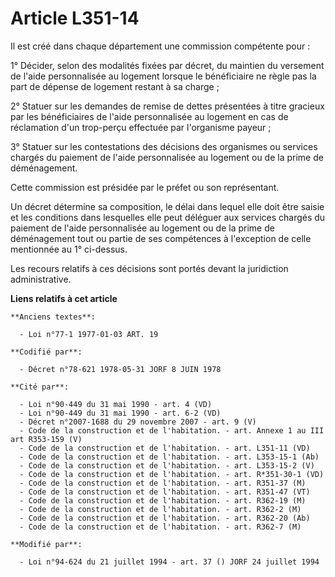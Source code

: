 # Article L351-14

Il est créé dans chaque département une commission compétente pour :

1° Décider, selon des modalités fixées par décret, du maintien du versement de l'aide personnalisée au logement lorsque le
bénéficiaire ne règle pas la part de dépense de logement restant à sa charge ;

2° Statuer sur les demandes de remise de dettes présentées à titre gracieux par les bénéficiaires de l'aide personnalisée au
logement en cas de réclamation d'un trop-perçu effectuée par l'organisme payeur ;

3° Statuer sur les contestations des décisions des organismes ou services chargés du paiement de l'aide personnalisée au
logement ou de la prime de déménagement.

Cette commission est présidée par le préfet ou son représentant.

Un décret détermine sa composition, le délai dans lequel elle doit être saisie et les conditions dans lesquelles elle peut
déléguer aux services chargés du paiement de l'aide personnalisée au logement ou de la prime de déménagement tout ou partie
de ses compétences à l'exception de celle mentionnée au 1° ci-dessus.

Les recours relatifs à ces décisions sont portés devant la juridiction administrative.

**Liens relatifs à cet article**

	**Anciens textes**:

	  - Loi n°77-1 1977-01-03 ART. 19

	**Codifié par**:

	  - Décret n°78-621 1978-05-31 JORF 8 JUIN 1978

	**Cité par**:

	  - Loi n°90-449 du 31 mai 1990 - art. 4 (VD)
	  - Loi n°90-449 du 31 mai 1990 - art. 6-2 (VD)
	  - Décret n°2007-1688 du 29 novembre 2007 - art. 9 (V)
	  - Code de la construction et de l'habitation. - art. Annexe 1 au III art R353-159 (V)
	  - Code de la construction et de l'habitation. - art. L351-11 (VD)
	  - Code de la construction et de l'habitation. - art. L353-15-1 (Ab)
	  - Code de la construction et de l'habitation. - art. L353-15-2 (V)
	  - Code de la construction et de l'habitation. - art. R*351-30-1 (VD)
	  - Code de la construction et de l'habitation. - art. R351-37 (M)
	  - Code de la construction et de l'habitation. - art. R351-47 (VT)
	  - Code de la construction et de l'habitation. - art. R362-19 (M)
	  - Code de la construction et de l'habitation. - art. R362-2 (M)
	  - Code de la construction et de l'habitation. - art. R362-20 (Ab)
	  - Code de la construction et de l'habitation. - art. R362-7 (M)

	**Modifié par**:

	  - Loi n°94-624 du 21 juillet 1994 - art. 37 () JORF 24 juillet 1994
